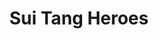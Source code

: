 --- 
title: "Sui Tang Heroes"
publishdate: "2019-4-17T16:48:46+02:00"
src: "https://365manga.net/manga/sui-tang-heroes"
image: "https://data.365manga.net/images/thumbnails/24083-sui-tang-heroes.jpg"
description: "From Fifay.net: At the end of the Sui Dynasty (581AD - 618AD), the oppression from the Imperial Court threw China into chaos as rebellions erupted all over the country. Duke of Tang, Li Yuan, decides to return to his hometown Taiyuan in order to avoid the dangerous political games. Meanwhile, a young priestess prophesizes a white dragon--the symbol of rulers--for the Li family. She keeps a close eye on the…"
---